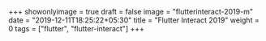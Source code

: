 +++
showonlyimage = true
draft = false
image = "flutterinteract-2019-m"
date = "2019-12-11T18:25:22+05:30"
title = "Flutter Interact 2019"
weight = 0
tags = ["flutter", "flutter-interact"]
+++


